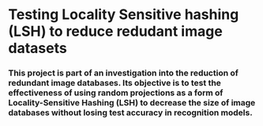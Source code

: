 # Testing Locality Sensitive hashing (LSH) to reduce redudant image datasets

### This project is part of an investigation into the reduction of redundant image databases. Its objective is to test the effectiveness of using random projections as a form of Locality-Sensitive Hashing (LSH) to decrease the size of image databases without losing test accuracy in recognition models.

